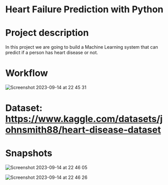 # Heart Failure Prediction with Python

# Project description

In this project we are going to build a Machine Learning system that can predict if a person has heart disease or not.

# Workflow

![Screenshot 2023-09-14 at 22 45 31](https://github.com/redjules/heart-disease/assets/106017493/1cda68f2-a01f-4661-9cc7-b93926b17912)


# Dataset: https://www.kaggle.com/datasets/johnsmith88/heart-disease-dataset

# Snapshots

![Screenshot 2023-09-14 at 22 46 05](https://github.com/redjules/heart-disease/assets/106017493/d8a7371a-98c2-4ae7-8ee3-9be30f29e737)

![Screenshot 2023-09-14 at 22 46 26](https://github.com/redjules/heart-disease/assets/106017493/f8e2a603-ba99-491b-801f-0199f4ed06ae)
